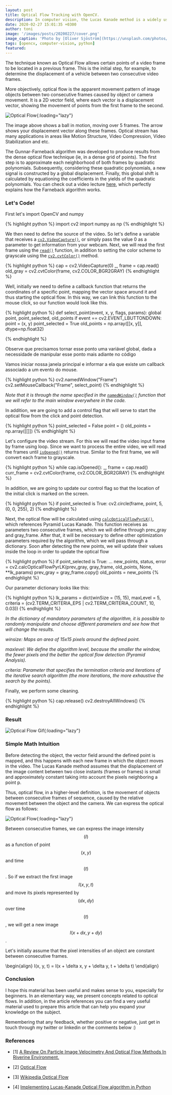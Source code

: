```yaml
---
layout: post
title: Optical Flow Tracking with OpenCV.
description: In computer vision, the Lucas Kanade method is a widely used differential method for optical flow estimation, developed by Bruce D. Lucas and Takeo Kanade. The method assumes that the flux is essentially constant in a local neighborhood of the pixel in question and solves the basic optical flux equations for all pixels in that neighborhood, by the least squares criterion.
date: 2020-02-27 15:01:35 +0300
author: toni
image: '/images/posts/20200227/cover.png'
image_caption: 'Photo by [Oliver Sjöström](https://unsplash.com/photos/m-qps7eYZl4) on [Unsplash](https://unsplash.com/)'
tags: [opencv, computer-vision, python]
featured:
---
```



The technique known as Optical Flow allows certain points of a video frame to be located in a previous frame. This is the initial step, for example, to determine the displacement of a vehicle between two consecutive video frames.

More objectively, optical flow is the apparent movement pattern of image objects between two consecutive frames caused by object or camera movement. It is a 2D vector field, where each vector is a displacement vector, showing the movement of points from the first frame to the second.

![Optical Flow]({{site.baseurl}}/images/posts/20200227/optical-flow.jpeg){:loading="lazy"}

The image above shows a ball in motion, moving over 5 frames. The arrow shows your displacement vector along these frames. Optical stream has many applications in areas like Motion Structure, Video Compression, Video Stabilization and etc.

The Gunnar-Farneback algorithm was developed to produce results from the dense optical flow technique (ie, in a dense grid of points). The first step is to approximate each neighborhood of both frames by quadratic polynomials. Subsequently, considering these quadratic polynomials, a new signal is constructed by a global displacement. Finally, this global shift is calculated by equationing the coefficients in the yields of the quadratic polynomials. You can check out a video lecture [here](https://www.youtube.com/watch?v=a-v5_8VGV0A&t=61m30s), which perfectly explains how the Farneback algorithm works.

### Let's Code!

First let's import OpenCV and numpy


{% highlight python %}
import cv2
import numpy as np
{% endhighlight %}

We then need to define the source of the video. So let's define a variable that receives a [`cv2.VideoCapture()`](https://docs.opencv.org/2.4/modules/highgui/doc/reading_and_writing_images_and_video.html#videocapture-videocapture), or simply pass the value 0 as a parameter to get information from your webcam. Next, we will read the first frame using the [`read()`](https://docs.opencv.org/2.4/modules/highgui/doc/reading_and_writing_images_and_video.html#videocapture-read) function, in addition to setting the color scheme to grayscale using the [`cv2.cvtColor()`](https://docs.opencv.org/2.4/modules/imgproc/doc/miscellaneous_transformations.html#cvtcolor) method.

{% highlight python %}
cap = cv2.VideoCapture(0)
_, frame = cap.read()
old_gray = cv2.cvtColor(frame, cv2.COLOR_BGR2GRAY)
{% endhighlight %}

Well, initially we need to define a callback function that returns the coordinates of a specific point, mapping the vector space around it and thus starting the optical flow. In this way, we can link this function to the mouse click, so our function would look like this.

{% highlight python %}
def select_point(event, x, y, flags, params):
  global point, point_selected, old_points
  if event == cv2.EVENT_LBUTTONDOWN:
    point = (x, y)
    point_selected = True
    old_points = np.array([[x, y]], dtype=np.float32)

{% endhighlight %}


Observe que precisamos tornar esse ponto uma variável global, dada a necessidade de manipular esse ponto mais adiante no código

Vamos iniciar nossa janela principal e informar a ela que existe um callback associado a um evento do mouse.

{% highlight python %}
cv2.namedWindow("Frame")
cv2.setMouseCallback("Frame", select_point)
{% endhighlight %}

*Note that it is through the name specified in the [`namedWindow()`](https://docs.opencv.org/2.4/modules/highgui/doc/user_interface.html?highlight=namedwindow) function that we will refer to the main window everywhere in the code.*

In addition, we are going to add a control flag that will serve to start the optical flow from the click and point detection.

{% highlight python %}
point_selected = False
point = ()
old_points = np.array([[]])
{% endhighlight %}

Let's configure the video stream. For this we will read the video input frame by frame using loop. Since we want to process the entire video, we will read the frames until [`isOpened()`](https://docs.opencv.org/2.4/modules/highgui/doc/reading_and_writing_images_and_video.html#videocapture-isopened) returns true. Similar to the first frame, we will convert each frame to grayscale.

{% highlight python %}
while cap.isOpened():
  _, frame = cap.read()
  curr_frame = cv2.cvtColor(frame, cv2.COLOR_BGR2GRAY)
{% endhighlight %}

In addition, we are going to update our control flag so that the location of the initial click is marked on the screen.

{% highlight python %}
if point_selected is True:
  cv2.circle(frame, point, 5, (0, 0, 255), 2)
{% endhighlight %}

Next, the optical flow will be calculated using [`calcOpticalFlowPyrLK()`](https://docs.opencv.org/2.4/modules/video/doc/motion_analysis_and_object_tracking.html), which references Pyramid Lucas Kanade. This function receives as parameters two consecutive frames, which we will define through prev_gray and gray_frame. After that, it will be necessary to define other optimization parameters required by the algorithm, which we will pass through a dictionary. Soon after detecting the new points, we will update their values inside the loop in order to update the optical flow

{% highlight python %}
if point_selected is True:
           ...
  new_points, status, error = cv2.calcOpticalFlowPyrLK(prev_gray, gray_frame, old_points, None, **lk_params)
  prev_gray = gray_frame.copy()
  old_points = new_points
{% endhighlight %}

Our parameter dictionary looks like this:

{% highlight python %}
lk_params = dict(winSize = (15, 15),
 maxLevel = 5,
 criteria = (cv2.TERM_CRITERIA_EPS | cv2.TERM_CRITERIA_COUNT, 10, 0.03))
{% endhighlight %}


*In the dictionary of mandatory parameters of the algorithm, it is possible to randomly manipulate and choose different parameters and see how that will change the results.*

*winsize: Maps an area of 15x15 pixels around the defined point.*

*maxlevel: We define the algorithm level, because the smaller the window, the fewer pixels and the better the optical flow detection (Pyramid Analysis).*

*criteria: Parameter that specifies the termination criteria and iterations of the iterative search algorithm (the more iterations, the more exhaustive the search by the points).*

Finally, we perform some cleaning.

{% highlight python %}
cap.release()
cv2.destroyAllWindows()
{% endhighlight %}

### Result

![Optical Flow Gif](https://miro.medium.com/max/640/1*nD1OGLH9ZwA_pfz4nVEV_A.gif){:loading="lazy"}

### Simple Math Intuition

Before detecting the object, the vector field around the defined point is mapped, and this happens with each new frame in which the object moves in the video. The Lucas Kanade method assumes that the displacement of the image content between two close instants (frames or frames) is small and approximately constant taking into account the pixels neighboring a point p.

Thus, optical flow, in a higher-level definition, is the movement of objects between consecutive frames of sequence, caused by the relative movement between the object and the camera. We can express the optical flow as follows:

![Optical Flow]({{site.baseurl}}/images/posts/20200227/optical_flow_math.png){:loading="lazy"}

Between consecutive frames, we can express the image intensity $$(I)$$ as a function of point $$(x,y)$$ and time $$(t)$$. So if we extract the first image $$I(x,y,t)$$ and move its pixels represented by $$(dx, dy)$$ over time $$(t)$$, we will get a new image $$I(x+dx, y+dy)$$.

Let's initially assume that the pixel intensities of an object are constant between consecutive frames.


\begin{align}
  I(x, y, t) = I(x + \delta x, y + \delta y, t + \delta t)
\end{align}

### Conclusion
I hope this material has been useful and makes sense to you, especially for beginners. In an elementary way, we present concepts related to optical flows. In addition, in the article references you can find a very useful material used to prepare this article that can help you expand your knowledge on the subject.

Remembering that any feedback, whether positive or negative, just get in touch through my twitter or linkedin or the comments below :)

### References

* [1] [A Review On Particle Image Velocimetry And Optical Flow Methods In Riverine Environment.](https://www.researchgate.net/publication/320908264_A_Review_On_Particle_Image_Velocimetry_And_Optical_Flow_Methods_In_Riverine_Environment)

* [2] [Optical Flow](https://docs.opencv.org/3.4/d4/dee/tutorial_optical_flow.html)

* [3] [Wikipedia Optical Flow](https://en.wikipedia.org/wiki/Optical_flow)

* [4] [Implementing Lucas-Kanade Optical Flow algorithm in Python](https://sandipanweb.wordpress.com/2018/02/25/implementing-lucas-kanade-optical-flow-algorithm-in-python/)
